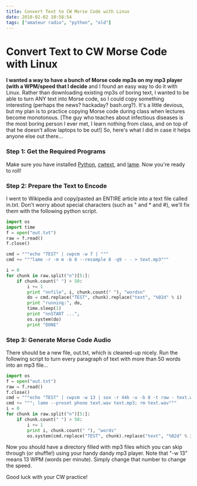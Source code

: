 ```yaml
---
title: Convert Text to CW Morse Code with Linux
date: 2010-02-02 10:58:54
tags: ["amateur radio", "python", "old"]
---
```


# Convert Text to CW Morse Code with Linux

__I wanted a way to have a bunch of Morse code mp3s on my mp3 player (with a WPM/speed that I decide__ and I found an easy way to do it with Linux. Rather than downloading existing mp3s of boring text, I wanted to be able to turn ANY text into Morse code, so I could copy something interesting (perhaps the news? hackaday? bash.org?). It's a little devious, but my plan is to practice copying Morse code during class when lectures become monotonous. \[The guy who teaches about infectious diseases is the most boring person I ever met, I learn nothing from class, and on top of that he doesn't allow laptops to be out!\] So, here's what I did in case it helps anyone else out there...

### Step 1: Get the Required Programs

Make sure you have installed [Python](http://www.Python.org), [cwtext](http://cwtext.sourceforge.net/), and [lame](http://lame.sourceforge.net/). Now you're ready to roll!

### Step 2: Prepare the Text to Encode

I went to Wikipedia and copy/pasted an ENTIRE article into a text file called in.txt. Don't worry about special characters (such as " and \* and \#), we'll fix them with the following python script.

```python
import os
import time
f = open("out.txt")
raw = f.read()
f.close()

cmd = """echo "TEST" | cwpcm -w 7 | """
cmd += """lame -r -m m -b 8 --resample 8 -q9 - - > text.mp3"""

i = 0
for chunk in raw.split("n")[5:]:
    if chunk.count(" ") > 50:
        i += 1
        print "nnfile", i, chunk.count(" "), "wordsn"
        do = cmd.replace("TEST", chunk).replace("text", "%02d" % i)
        print "running:", do,
        time.sleep(1)
        print "nnSTART ...",
        os.system(do)
        print "DONE"
```

### Step 3: Generate Morse Code Audio

There should be a new file, out.txt, which is cleaned-up nicely. Run the following script to turn every paragraph of text with more than 50 words into an mp3 file...

```python
import os
f = open("out.txt")
raw = f.read()
f.close()
cmd = """echo "TEST" | cwpcm -w 13 | sox -r 44k -u -b 8 -t raw - text.wav"""
cmd += """; lame --preset phone text.wav text.mp3; rm text.wav"""
i = 0
for chunk in raw.split("n")[5:]:
    if chunk.count(" ") > 50:
        i += 1
        print i, chunk.count(" "), "words"
        os.system(cmd.replace("TEST", chunk).replace("text", "%02d" % i))
```

Now you should have a directory filled with mp3 files which you can skip through (or shuffle!) using your handy dandy mp3 player. Note that "-w 13" means 13 WPM (words per minute). Simply change that number to change the speed.

Good luck with your CW practice!

